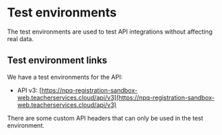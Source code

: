 # Test environments

The test environments are used to test API integrations without affecting real data.

## Test environment links

We have a test environments for the API:

* API v3:
[https://npq-registration-sandbox-web.teacherservices.cloud/api/v3](https://npq-registration-sandbox-web.teacherservices.cloud/api/v3)

<div class="govuk-inset-text">
There are some custom API headers that can only be used in the test environment.
</div>
